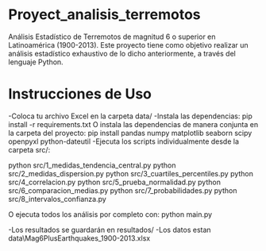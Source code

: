 # Proyect_analisis_terremotos
Análisis Estadístico de Terremotos de magnitud 6 o superior en Latinoamérica (1900-2013). Este proyecto tiene como objetivo realizar un análisis estadístico exhaustivo de lo dicho anteriormente, a través del lenguaje Python. 

# Instrucciones de Uso
-Coloca tu archivo Excel en la carpeta data/
-Instala las dependencias: pip install -r requirements.txt 
  O instala las dependencias de manera conjunta en la carpeta del proyecto: pip install pandas numpy matplotlib seaborn scipy openpyxl python-dateutil
-Ejecuta los scripts individualmente desde la carpeta src/:

  python src/1_medidas_tendencia_central.py
  python src/2_medidas_dispersion.py
  python src/3_cuartiles_percentiles.py
  python src/4_correlacion.py
  python src/5_prueba_normalidad.py
  python src/6_comparacion_medias.py
  python src/7_probabilidades.py
  python src/8_intervalos_confianza.py

  O ejecuta todos los análisis por completo con: python main.py

-Los resultados se guardarán en resultados/
-Los datos estan data\Mag6PlusEarthquakes_1900-2013.xlsx